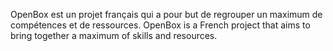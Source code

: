 OpenBox est un projet français qui a pour but de regrouper un maximum de compétences et de ressources.
OpenBox is a French project that aims to bring together a maximum of skills and resources.
